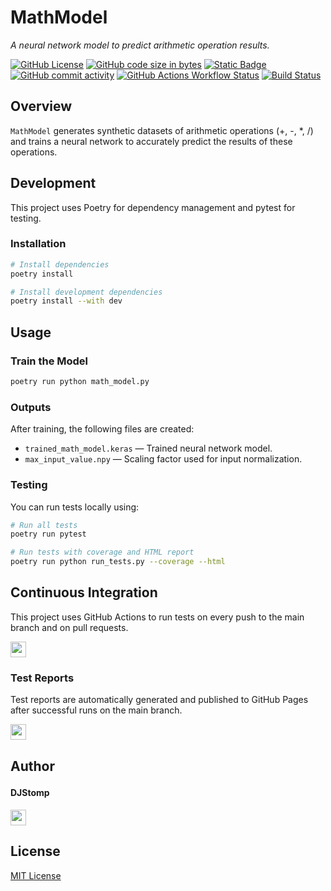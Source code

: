 # MathModel

*A neural network model to predict arithmetic operation results.*


 [![GitHub License](https://img.shields.io/github/license/StompZone/MathModel)](LICENSE) [![GitHub code size in bytes](https://img.shields.io/github/languages/code-size/StompZone/MathModel)](https://github.com/StompZone/MathModel/archive/refs/heads/master.zip) [![Static Badge](https://img.shields.io/badge/python-%E2%89%A5%203.12-%2344aa33?style=flat&logo=python&logoColor=%23ffdd00)](https://github.com/StompZone/MathModel/blob/master/pyproject.toml) [![GitHub commit activity](https://img.shields.io/github/commit-activity/t/stompzone/mathmodel?logo=github&logoColor=%23ccc)](https://github.com/StompZone/MathModel/commits/master/)
 [![GitHub Actions Workflow Status](https://img.shields.io/github/actions/workflow/status/stompzone/mathmodel/test.yml?logo=github&logoColor=%23ccc&label=tests)](https://stompzone.github.io/MathModel/)
 [![Build Status](https://img.shields.io/github/actions/workflow/status/stompzone/mathmodel/test.yml?style=flat&logo=github)](https://stompzone.github.io/MathModel/)

## Overview

`MathModel` generates synthetic datasets of arithmetic operations (+, -, *, /) and trains a neural network to accurately predict the results of these operations.

## Development

This project uses Poetry for dependency management and pytest for testing.

### Installation

```bash
# Install dependencies
poetry install

# Install development dependencies
poetry install --with dev
```

## Usage

### Train the Model

```bash
poetry run python math_model.py
```

### Outputs

After training, the following files are created:

- `trained_math_model.keras` — Trained neural network model.
- `max_input_value.npy` — Scaling factor used for input normalization.


### Testing

You can run tests locally using:

```bash
# Run all tests
poetry run pytest

# Run tests with coverage and HTML report
poetry run python run_tests.py --coverage --html
```

## Continuous Integration

This project uses GitHub Actions to run tests on every push to the main branch and on pull requests.

<a href="https://stompzone.github.io/MathModel/"><img src="https://img.shields.io/github/actions/workflow/status/stompzone/mathmodel/test.yml?logo=github&logoColor=%23ccc&label=tests&style=for-the-badge" height=25></img></a>

### Test Reports

Test reports are automatically generated and published to GitHub Pages after successful runs on the main branch.

<a href="https://stompzone.github.io/MathModel/"><img src="https://img.shields.io/github/actions/workflow/status/stompzone/mathmodel/test.yml?logo=github&style=for-the-badge&logoColor=%23ccc" height=25></img></a>

## Author

<h4>DJStomp <span><a href="https://github.com/DJStompZone"><img src="https://i.imgur.com/EtL4g49.png" height=16/></a></span></h3>

<a href="https://discord.stomp.zone/"><img src="https://img.shields.io/discord/599808270655291403?logo=discord&logoColor=%20%235865F2&label=Discord&style=for-the-badge" height=25></img></a>

## License

[MIT License](LICENSE)
